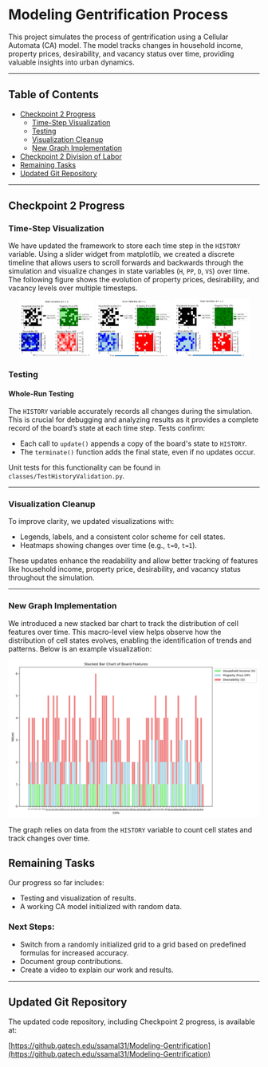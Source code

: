 # Modeling Gentrification Process

This project simulates the process of gentrification using a Cellular Automata (CA) model. The model tracks changes in household income, property prices, desirability, and vacancy status over time, providing valuable insights into urban dynamics.

---

## Table of Contents

- [Checkpoint 2 Progress](#checkpoint-2-progress)
  - [Time-Step Visualization](#time-step-visualization)
  - [Testing](#testing)
  - [Visualization Cleanup](#visualization-cleanup)
  - [New Graph Implementation](#new-graph-implementation)
- [Checkpoint 2 Division of Labor](#checkpoint-2-division-of-labor)
- [Remaining Tasks](#remaining-tasks)
- [Updated Git Repository](#updated-git-repository)

---

## Checkpoint 2 Progress

### Time-Step Visualization

We have updated the framework to store each time step in the `HISTORY` variable. Using a slider widget from matplotlib, we created a discrete timeline that allows users to scroll forwards and backwards through the simulation and visualize changes in state variables (`H`, `PP`, `D`, `VS`) over time. The following figure shows the evolution of property prices, desirability, and vacancy levels over multiple timesteps.

<div align="center">
    <img src="timestep0.png" alt="Timestep 0" width="30%">
    <img src="timestep1.png" alt="Timestep 1" width="30%">
    <img src="timestep2.png" alt="Timestep 2" width="30%">
</div>

### Testing

#### Whole-Run Testing
The `HISTORY` variable accurately records all changes during the simulation. This is crucial for debugging and analyzing results as it provides a complete record of the board’s state at each time step. Tests confirm:
- Each call to `update()` appends a copy of the board's state to `HISTORY`.
- The `terminate()` function adds the final state, even if no updates occur.

Unit tests for this functionality can be found in `classes/TestHistoryValidation.py`.

---

### Visualization Cleanup

To improve clarity, we updated visualizations with:
- Legends, labels, and a consistent color scheme for cell states.
- Heatmaps showing changes over time (e.g., `t=0`, `t=1`).

These updates enhance the readability and allow better tracking of features like household income, property price, desirability, and vacancy status throughout the simulation.

---

### New Graph Implementation

We introduced a new stacked bar chart to track the distribution of cell features over time. This macro-level view helps observe how the distribution of cell states evolves, enabling the identification of trends and patterns. Below is an example visualization:

![Stacked Bar Chart](Figure_2.png)

The graph relies on data from the `HISTORY` variable to count cell states and track changes over time.


## Remaining Tasks

Our progress so far includes:
- Testing and visualization of results.
- A working CA model initialized with random data.

### Next Steps:
- Switch from a randomly initialized grid to a grid based on predefined formulas for increased accuracy.
- Document group contributions.
- Create a video to explain our work and results.

---

## Updated Git Repository

The updated code repository, including Checkpoint 2 progress, is available at:

[https://github.gatech.edu/ssamal31/Modeling-Gentrification](https://github.gatech.edu/ssamal31/Modeling-Gentrification)
